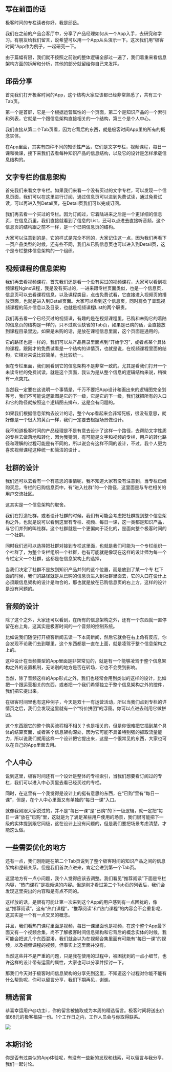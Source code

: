 ## 写在前面的话

极客时间的专栏读者你好，我是邱岳。

我们在之前的产品会客厅中，分享了产品经理如何从一个App入手，去研究和学习。有朋友给我们留言，说希望可以用一个App从头演示一下。这次我们用“极客时间”App作为例子，一起研究一下。

由于篇幅有限，我们就不按照之前说的整体逻辑全部过一遍了，我们着重来看信息架构方面的拆解和分析，其他的部分就留给你自己来发挥。

## 邱岳分享

首先我们打开极客时间的App，这个结构大家应该都已经非常熟悉了，共有三个Tab页。

第一个是首屏，它是一个根据运营属性的一个页面，第二个是知识产品的一个索引和列表，它就是一个跟信息架构直接相关的一个结构，第三个是个人中心。

我们直接从第二个Tab页看，因为它背后的东西，就是极客时间App里的所有的概念实体。

在App里面，其实有四种不同的知识性产品，它们是文字专栏，视频课程，每日一课和微课，接下来我们去看每种知识产品的信息结构，以及它的设计是怎样承载信息结构的。

## 文字专栏的信息架构

首先我们来看文字专栏。如果我们来看一个没有买过的文字专栏，可以发现一个信息页面，我们可以在这里进行订阅，通过信息页可以进到免费试读，通过免费试读，可以再进入到Detail页，在Detail页我们可以完成订阅。

我们再去看一个买过的专栏。因为订阅过，它着陆进来之后是一个更详细的信息页，在信息页里，我们直接就看到了信息的List，还可以点进去直接听音频，这个信息页的结构跟之前不一样，是一个已购信息页的结构。

大家可以注意到的是，它的样式是完全不同的，大家记住这一点，因为我们再看下一页产品类型的时候，还有些不同，我们从已购信息页也可以进入到Detail页，这个是专栏整体信息架构的一个组织。

## 视频课程的信息架构

我们再去看视频课程，首先我们还是看一个没有买过的视频课程，大家可以看到视频课程Nginx课程，我是没有买过的，一进来跟专栏页面类似，也是一个信息页，信息页可以去看课程信息，以及课程类目，点击免费试看，它直接进入视频页的播放页面，也就是进入到Detail页面。大家可以看到这个信息页，同时肩负了呈现视频课程的简介信息以及目录，也就是视频课程List的两个职责。

我们再去看一个已经买过的视频课，有趣的是在视频课程里，已购和未购它的着陆的信息页的结构是一样的，只不过默认缺省的Tab页，如果是已购的话，会直接放到课程目录里边，如果是未购的话，是放在课程信息里面，这个页面是通用的。

它的路径也是一样的，我们可以从产品目录里面点到“开始学习”，或者点某个具体的课程，跟刚才的免费试看是一个结构的详情页，也就是说，在视频课程里面的结构，它相对来说比较简单，也比较统一。

但在专栏里面，我们刚看到它的信息架构不是非常一致的。尤其是看我们打开一个未读专栏的免费试读，就是这个页面，我认为是从整个信息的逻辑结构来说，稍微有一点突兀。

当然我一定要在这说明一个事情是，千万不要把App设计和画出来的逻辑图完全划等号，我们不可能说逻辑图是它的下一级，它是它的下一级，我们就把所有的入口和它的路径就按照这个逻辑图去排布，这是会有问题的。

如果我们根据信息架构去设计的话，整个App看起来会非常死板，很没有意思，就好像是一个很大的黄页一样，我们一定要去根据场景做设计。

我不知道极客时间的产品经理是不是有意去设计了这样一个路径，去帮助文字性质的专栏去做落地和转化，因为我猜测，有可能是文字和视频的专栏，用户的转化路径和理解的过程可能是有不同的，所以说会有这样不同的设计，不过，我个人更为喜欢视频课程这种统一和简洁的设计 。

## 社群的设计

我们还可以去看有一个有意思的事情呢，我不知道大家有没有注意到，当专栏已经购买后，专栏的已购信息页中，有“进入社群”的一个路径，这里面是与专栏相关的用户交流社区。

这其实是一个信息架构的取舍。

我们在打造社群，或者设计社群的时候，我们有可能会考虑把社群提到整个信息架构之外，也就是说可以看到这里有专栏、视频、每日一课，这一类都是知识产品，与它们并列的叫社群。这个社群就是一个更偏向于泛化的，是面向整个极客时间的一个社群。

同时我们还可以选择把社群对接到专栏这里面，也就是我们可能为一个专栏组织一个社群了，为整个专栏组织一个社群，也有可能就是像现在这样的设计师为每一个专栏定义一个社群，这都是在信息架构上的选择，

当我们决定了社群不是放到知识产品并列的这个位置，而是放到了某一个专 栏下面的时候，我们的路径就是从已购的信息页进入到社群里面去，它的入口在设计上必须跟信息架构的设计是吻合的，那也就是放在已购信息页的右上方，这样的设计是没有问题的。

## 音频的设计

除了这个之外，大家还可以看到，在所有的信息架构之外，还有一个东西就一直停留在右上角，这其实是极客时间的一个音频的控制系统。

比如说我们随便打开极客新闻去读一下本周新闻，然后它就会在右上角有反应，你会发现不论我们去到哪里，这个东西都是一直在上面，就是凌驾于整个信息架构之上的。

这种设计在音频类型的App里面是非常常见的，就是有一个能够凌驾于整个信息架构之外的设置机制，无论别的地方是否在转场，它也不会受到影响。

当然，除了音频这样的App形式之外，我们也经常会用到类似的这样的设计，比如把一个跟运营相关的东西，或者把一个我们希望独立于整个信息架构之外的控件，我们把它提出来。

在极客时间里也有这种例子，今天是双十一有运营活动，所以当我们点到专栏的详情页之后，我们会发现这里就有一个“特价拼团”的浮窗。你可以点进去利用它做拼团。

这个东西跟它的整个购买流程相不相关？也是相关的，但是你很难把它插到某个具体的结算页面，或者某个信息架构深处，因为它可能不具备特别强的抓取流量能力，所以说我们就用这样一个设计把它提出来，这是一个很常见的东西，大家也可以在自己的App里面去用。

## 个人中心

说到这里，极客时间还有一个设计是整体的专栏索引，当我们想要看订阅过的专栏，我们可以进入中心页里去看已经买过的专栏。

同时，在这里有一个我觉得是设计上的挺有意思的东西，在“已购”里有“每日一课”，但是，在个人中心里面又有单独的“每日一课”入口。

就像我刚跟大家说过的，并不是“每日一课”是“已购”的下一级逻辑，就一定把“每日一课”放在“已购”里，这就是为了满足某些用户使用的场景，我们很可能把下一级的实体提到跟它同级，这在设计上没有问题的，但是我们要把场景考虑清楚，才能这么做。

## 一些需要优化的地方

还有一点，我们刚刚是在第二个Tab页说到了整个极客时间的知识产品之间的信息架构和逻辑关系。但是我们首次点进来，肯定会进到第一个Tab页。

这里地方有一点小问题，我个人觉得应该去调整。我们看见“推荐阅读”下面是专栏内容，“热门课程”是视频课的内容。但是刚才看过第二个Tab页的列表后，我们会发现这里突出的内容和是有点不同的。

这样放的话，是很有可能让第一次来到这个App的用户感到有一点困扰的，像这“推荐阅读”，这有“热门课程”，“推荐阅读”和“热门课程”的内容会不会重复呢，这其实是一个有一点交叉的概念。

并且，我们看热门课程里面是视频，每日一课里面也是视频，在这个整个App最下面又有一个视频合集，尚不了解极客时间信息架构和它背后的概念实体的时候，我可能会把这几个东西混淆，我们就会以为在视频合集里面有可能有“每日一课”的视频，以及视频课程的视频，但事实上这里面并没有。

当然这些并不是严重的问题，只是我在使用的过程中，被困扰到的一点小细节，也许这样的设计带有运营的属性，大家也可以分享并探讨一下。

那我们今天对于极客时间信息架构的分享先到这里，不知道这个过程对你能不能有什么帮助呢，你可以留言分享，我们下期再见，谢谢。

## 精选留言

恭喜幸运用户@功主i ，你的留言被抽取成为本周的精选留言。极客时间将送出价值68元的极客福袋一份。1个工作日之内，工作人员会与你取得联系。

![](https://static001.geekbang.org/resource/image/92/7d/925b3173b285d34d844c79e92b3a717d.jpeg?wh=750%2A2846)

## 本期讨论

你是否有过类似的App体验呢，有没有一些新的发现和线索，可以留言与我分享，我们一起讨论。